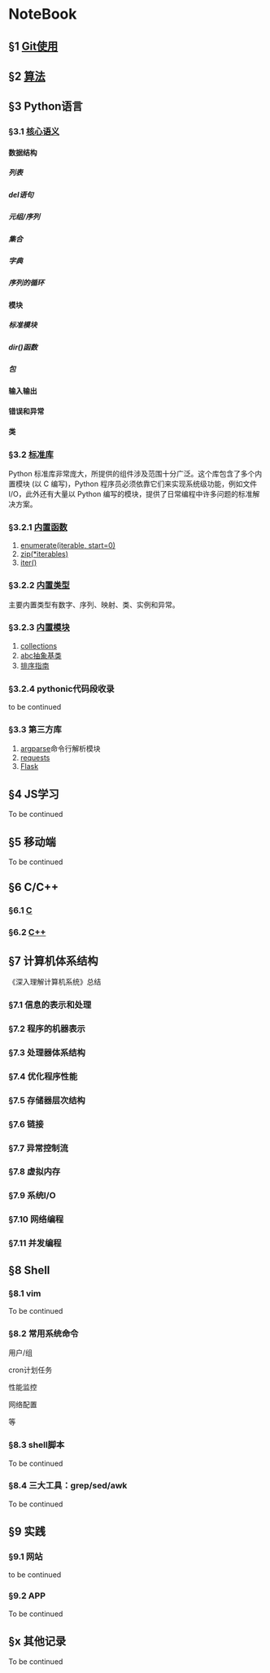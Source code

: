 # NoteBook

## &sect;1 [Git使用](git/tutorial.md)

## &sect;2 [算法](leetcode/readme.md)

## &sect;3 Python语言

### &sect;3.1 [核心语义](https://docs.python.org/zh-cn/3/tutorial/index.html#tutorial-index)

#### 数据结构

##### 列表

##### del语句

##### 元组/序列

##### 集合

##### 字典

##### 序列的循环

#### 模块

##### 标准模块

##### dir()函数

##### 包

#### 输入输出

#### 错误和异常

#### 类

### &sect;3.2 [标准库](https://docs.python.org/zh-cn/3/library/#metavar)

Python 标准库非常庞大，所提供的组件涉及范围十分广泛。这个库包含了多个内置模块 (以 C 编写)，Python 程序员必须依靠它们来实现系统级功能，例如文件 I/O，此外还有大量以 Python 编写的模块，提供了日常编程中许多问题的标准解决方案。

### &sect;3.2.1 [内置函数](https://docs.python.org/zh-cn/3/library/functions.html)
1. [enumerate(iterable, start=0)](python/enumerate.md)
2. [zip(*iterables)]()
3. [iter()]()

### &sect;3.2.2 [内置类型](https://docs.python.org/zh-cn/3/library/stdtypes.html)

主要内置类型有数字、序列、映射、类、实例和异常。


### &sect;3.2.3 [内置模块]()

1. [collections](python/collections.md)
2. [abc抽象基类](python/abc.md)
3. [排序指南](python/sort.md)

### &sect;3.2.4 pythonic代码段收录

to be continued

### &sect;3.3 第三方库

1. [argparse](https://docs.python.org/zh-cn/3/howto/argparse.html)命令行解析模块
2. [requests]()
3. [Flask]()


## &sect;4 JS学习

To be continued

## &sect;5 移动端

To be continued

## &sect;6 C/C++

### &sect;6.1 [C](c_cpp/c.md)

### &sect;6.2 [C++]()

## &sect;7 计算机体系结构

《深入理解计算机系统》总结

### &sect;7.1 信息的表示和处理

### &sect;7.2 程序的机器表示

### &sect;7.3 处理器体系结构

### &sect;7.4 优化程序性能

### &sect;7.5 存储器层次结构

### &sect;7.6 链接

### &sect;7.7 异常控制流

### &sect;7.8 虚拟内存

### &sect;7.9 系统I/O

### &sect;7.10 网络编程

### &sect;7.11 并发编程

## &sect;8 Shell

### &sect;8.1 vim

To be continued

### &sect;8.2 常用系统命令

用户/组

cron计划任务

性能监控

网络配置

等

### &sect;8.3 shell脚本

To be continued

### &sect;8.4 三大工具：grep/sed/awk

To be continued

## &sect;9 实践

### &sect;9.1 网站

to be continued

### &sect;9.2 APP

To be continued

## &sect;x 其他记录

To be continued